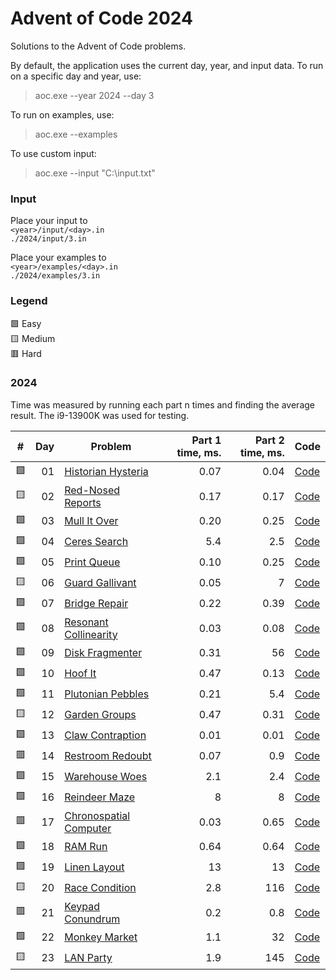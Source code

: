 # Advent of Code 2024

Solutions to the Advent of Code problems.

By default, the application uses the current day, year, and input data.
To run on a specific day and year, use: 
> aoc.exe --year 2024 --day 3

To run on examples, use:
> aoc.exe  --examples

To use custom input:
> aoc.exe  --input "C:\input.txt"

### Input

Place your input to  
`<year>/input/<day>.in`   
`./2024/input/3.in`

Place your examples to  
`<year>/examples/<day>.in`    
`./2024/examples/3.in`

### Legend 
🟩 Easy  
🟨 Medium  
🟥 Hard  

### 2024

Time was measured by running each part n times and finding the average result. The i9-13900K was used for testing.

| #   |  Day | Problem                                                        | Part 1 time, ms. | Part 2 time, ms. | Code                                                                                                   |
| --- | ---: | -------------------------------------------------------------- | ---------------: | ---------------: | ------------------------------------------------------------------------------------------------------ |
| 🟩   |   01 | [Historian Hysteria](https://adventofcode.com/2024/day/1)      |             0.07 |             0.04 | [Code](https://github.com/GrigoryanArtem/advent-of-code-2024/blob/master/Puzzles.Runner/2024/Day01.cs) |
| 🟨   |   02 | [Red-Nosed Reports](https://adventofcode.com/2024/day/2)       |             0.17 |             0.17 | [Code](https://github.com/GrigoryanArtem/advent-of-code-2024/blob/master/Puzzles.Runner/2024/Day02.cs) |
| 🟩   |   03 | [Mull It Over](https://adventofcode.com/2024/day/3)            |             0.20 |             0.25 | [Code](https://github.com/GrigoryanArtem/advent-of-code-2024/blob/master/Puzzles.Runner/2024/Day03.cs) |
| 🟩   |   04 | [Ceres Search](https://adventofcode.com/2024/day/4)            |              5.4 |              2.5 | [Code](https://github.com/GrigoryanArtem/advent-of-code-2024/blob/master/Puzzles.Runner/2024/Day04.cs) |
| 🟩   |   05 | [Print Queue](https://adventofcode.com/2024/day/5)             |             0.10 |             0.25 | [Code](https://github.com/GrigoryanArtem/advent-of-code-2024/blob/master/Puzzles.Runner/2024/Day05.cs) |
| 🟨   |   06 | [Guard Gallivant](https://adventofcode.com/2024/day/6)         |             0.05 |                7 | [Code](https://github.com/GrigoryanArtem/advent-of-code-2024/blob/master/Puzzles.Runner/2024/Day06.cs) |
| 🟩   |   07 | [Bridge Repair](https://adventofcode.com/2024/day/7)           |             0.22 |             0.39 | [Code](https://github.com/GrigoryanArtem/advent-of-code-2024/blob/master/Puzzles.Runner/2024/Day07.cs) |
| 🟩   |   08 | [Resonant Collinearity](https://adventofcode.com/2024/day/8)   |             0.03 |             0.08 | [Code](https://github.com/GrigoryanArtem/advent-of-code-2024/blob/master/Puzzles.Runner/2024/Day08.cs) |
| 🟩   |   09 | [Disk Fragmenter](https://adventofcode.com/2024/day/9)         |             0.31 |               56 | [Code](https://github.com/GrigoryanArtem/advent-of-code-2024/blob/master/Puzzles.Runner/2024/Day09.cs) |
| 🟩   |   10 | [Hoof It](https://adventofcode.com/2024/day/10)                |             0.47 |             0.13 | [Code](https://github.com/GrigoryanArtem/advent-of-code-2024/blob/master/Puzzles.Runner/2024/Day10.cs) |
| 🟩   |   11 | [Plutonian Pebbles](https://adventofcode.com/2024/day/11)      |             0.21 |              5.4 | [Code](https://github.com/GrigoryanArtem/advent-of-code-2024/blob/master/Puzzles.Runner/2024/Day11.cs) |
| 🟨   |   12 | [Garden Groups](https://adventofcode.com/2024/day/12)          |             0.47 |             0.31 | [Code](https://github.com/GrigoryanArtem/advent-of-code-2024/blob/master/Puzzles.Runner/2024/Day12.cs) |
| 🟩   |   13 | [Claw Contraption](https://adventofcode.com/2024/day/13)       |             0.01 |             0.01 | [Code](https://github.com/GrigoryanArtem/advent-of-code-2024/blob/master/Puzzles.Runner/2024/Day13.cs) |
| 🟥   |   14 | [Restroom Redoubt](https://adventofcode.com/2024/day/14)       |             0.07 |              0.9 | [Code](https://github.com/GrigoryanArtem/advent-of-code-2024/blob/master/Puzzles.Runner/2024/Day14.cs) |
| 🟩   |   15 | [Warehouse Woes](https://adventofcode.com/2024/day/15)         |              2.1 |              2.4 | [Code](https://github.com/GrigoryanArtem/advent-of-code-2024/blob/master/Puzzles.Runner/2024/Day15.cs) |
| 🟩   |   16 | [Reindeer Maze](https://adventofcode.com/2024/day/16)          |                8 |                8 | [Code](https://github.com/GrigoryanArtem/advent-of-code-2024/blob/master/Puzzles.Runner/2024/Day16.cs) |
| 🟥   |   17 | [Chronospatial Computer](https://adventofcode.com/2024/day/17) |             0.03 |             0.65 | [Code](https://github.com/GrigoryanArtem/advent-of-code-2024/blob/master/Puzzles.Runner/2024/Day17.cs) |
| 🟩   |   18 | [RAM Run](https://adventofcode.com/2024/day/18)                |             0.64 |             0.64 | [Code](https://github.com/GrigoryanArtem/advent-of-code-2024/blob/master/Puzzles.Runner/2024/Day18.cs) |
| 🟩   |   19 | [Linen Layout](https://adventofcode.com/2024/day/19)           |               13 |               13 | [Code](https://github.com/GrigoryanArtem/advent-of-code-2024/blob/master/Puzzles.Runner/2024/Day19.cs) |
| 🟨   |   20 | [Race Condition](https://adventofcode.com/2024/day/20)         |              2.8 |              116 | [Code](https://github.com/GrigoryanArtem/advent-of-code-2024/blob/master/Puzzles.Runner/2024/Day20.cs) |
| 🟥   |   21 | [Keypad Conundrum](https://adventofcode.com/2024/day/21)       |              0.2 |              0.8 | [Code](https://github.com/GrigoryanArtem/advent-of-code-2024/blob/master/Puzzles.Runner/2024/Day21.cs) |
| 🟩   |   22 | [Monkey Market](https://adventofcode.com/2024/day/22)          |              1.1 |               32 | [Code](https://github.com/GrigoryanArtem/advent-of-code-2024/blob/master/Puzzles.Runner/2024/Day22.cs) |
| 🟨   |   23 | [LAN Party](https://adventofcode.com/2024/day/23)              |              1.9 |              145 | [Code](https://github.com/GrigoryanArtem/advent-of-code-2024/blob/master/Puzzles.Runner/2024/Day23.cs) |
